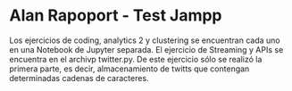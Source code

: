 # Alan Rapoport - Test Jampp
Los ejercicios de coding, analytics 2 y clustering se encuentran cada uno en una Notebook de Jupyter separada.
El ejercicio de Streaming y APIs se encuentra en el archivp twitter.py. De este ejercicio sólo se realizó la primera parte, es decir, almacenamiento de twitts que contengan determinadas cadenas de caracteres.
